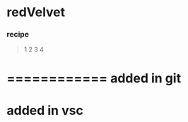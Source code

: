 # redVelvet


### recipe ###

>1
>2
>3
>4

============
added in git
============
added in vsc
============



